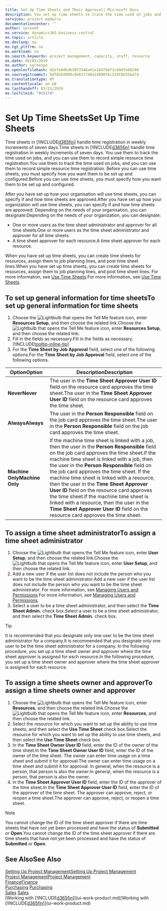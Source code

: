 ```yaml
---
title: Set Up Time Sheets and Their Approval| Microsoft Docs
description: You set up time sheets to track the time used on jobs and using resources, helping you with project management, staffing, and capacity
services: project-madeira
documentationcenter: ''
author: SorenGP
ms.service: dynamics365-business-central
ms.topic: article
ms.devlang: na
ms.tgt_pltfrm: na
ms.workload: na
ms.search.keywords: project management, capacity, staff, resource
ms.date: 04/01/2019
ms.author: sgroespe
ms.openlocfilehash: d2efe0d6d630f3548a41e164f0d71cb98fe09240
ms.sourcegitcommit: bd78a5d990c9e83174da1409076c22df8b35eafd
ms.translationtype: HT
ms.contentlocale: en-GB
ms.lasthandoff: 03/31/2019
ms.locfileid: "915174"
---
```

# <a name="set-up-time-sheets"></a><span data-ttu-id="0ba74-103">Set Up Time Sheets</span><span class="sxs-lookup"><span data-stu-id="0ba74-103">Set Up Time Sheets</span></span>
<span data-ttu-id="0ba74-104">Time sheets in [!INCLUDE[d365fin](includes/d365fin_md.md)] handle time registration in weekly increments of seven days.</span><span class="sxs-lookup"><span data-stu-id="0ba74-104">Time sheets in [!INCLUDE[d365fin](includes/d365fin_md.md)] handle time registration in weekly increments of seven days.</span></span> <span data-ttu-id="0ba74-105">You use them to track the time used on jobs, and you can use them to record simple resource time registration.</span><span class="sxs-lookup"><span data-stu-id="0ba74-105">You use them to track the time used on jobs, and you can use them to record simple resource time registration.</span></span> <span data-ttu-id="0ba74-106">Before you can use time sheets, you must specify how you want them to be set up and configured.</span><span class="sxs-lookup"><span data-stu-id="0ba74-106">Before you can use time sheets, you must specify how you want them to be set up and configured.</span></span>

<span data-ttu-id="0ba74-107">After you have set up how your organisation will use time sheets, you can specify if and how time sheets are approved.</span><span class="sxs-lookup"><span data-stu-id="0ba74-107">After you have set up how your organization will use time sheets, you can specify if and how time sheets are approved.</span></span> <span data-ttu-id="0ba74-108">Depending on the needs of your organisation, you can designate:</span><span class="sxs-lookup"><span data-stu-id="0ba74-108">Depending on the needs of your organization, you can designate:</span></span>

* <span data-ttu-id="0ba74-109">One or more users as the time sheet administrator and approver for all time sheets.</span><span class="sxs-lookup"><span data-stu-id="0ba74-109">One or more users as the time sheet administrator and approver for all time sheets.</span></span>
* <span data-ttu-id="0ba74-110">A time sheet approver for each resource.</span><span class="sxs-lookup"><span data-stu-id="0ba74-110">A time sheet approver for each resource.</span></span>

<span data-ttu-id="0ba74-111">When you have set up time sheets, you can create time sheets for resources, assign them to job planning lines, and post time sheet lines.</span><span class="sxs-lookup"><span data-stu-id="0ba74-111">When you have set up time sheets, you can create time sheets for resources, assign them to job planning lines, and post time sheet lines.</span></span> <span data-ttu-id="0ba74-112">For more information, see [Use Time Sheets](projects-how-use-time-sheets.md).</span><span class="sxs-lookup"><span data-stu-id="0ba74-112">For more information, see [Use Time Sheets](projects-how-use-time-sheets.md).</span></span>

## <a name="to-set-up-general-information-for-time-sheets"></a><span data-ttu-id="0ba74-113">To set up general information for time sheets</span><span class="sxs-lookup"><span data-stu-id="0ba74-113">To set up general information for time sheets</span></span>
1. <span data-ttu-id="0ba74-114">Choose the ![Lightbulb that opens the Tell Me feature](media/ui-search/search_small.png "Tell me what you want to do") icon, enter **Resources Setup**, and then choose the related link.</span><span class="sxs-lookup"><span data-stu-id="0ba74-114">Choose the ![Lightbulb that opens the Tell Me feature](media/ui-search/search_small.png "Tell me what you want to do") icon, enter **Resources Setup**, and then choose the related link.</span></span>  
2. <span data-ttu-id="0ba74-115">Fill in the fields as necessary.</span><span class="sxs-lookup"><span data-stu-id="0ba74-115">Fill in the fields as necessary.</span></span> [!INCLUDE[tooltip-inline-tip](includes/tooltip-inline-tip_md.md)]
3. <span data-ttu-id="0ba74-116">For the **Time Sheet by Job Approval** field, select one of the following options.</span><span class="sxs-lookup"><span data-stu-id="0ba74-116">For the **Time Sheet by Job Approval** field, select one of the following options.</span></span>

| <span data-ttu-id="0ba74-117">Option</span><span class="sxs-lookup"><span data-stu-id="0ba74-117">Option</span></span> | <span data-ttu-id="0ba74-118">Description</span><span class="sxs-lookup"><span data-stu-id="0ba74-118">Description</span></span> |
| --- | --- |
| <span data-ttu-id="0ba74-119">**Never**</span><span class="sxs-lookup"><span data-stu-id="0ba74-119">**Never**</span></span> |<span data-ttu-id="0ba74-120">The user in the **Time Sheet Approver User ID** field on the resource card approves the time sheet.</span><span class="sxs-lookup"><span data-stu-id="0ba74-120">The user in the **Time Sheet Approver User ID** field on the resource card approves the time sheet.</span></span> |
| <span data-ttu-id="0ba74-121">**Always**</span><span class="sxs-lookup"><span data-stu-id="0ba74-121">**Always**</span></span> |<span data-ttu-id="0ba74-122">The user in the **Person Responsible** field on the job card approves the time sheet.</span><span class="sxs-lookup"><span data-stu-id="0ba74-122">The user in the **Person Responsible** field on the job card approves the time sheet.</span></span> |
| <span data-ttu-id="0ba74-123">**Machine Only**</span><span class="sxs-lookup"><span data-stu-id="0ba74-123">**Machine Only**</span></span> |<span data-ttu-id="0ba74-124">If the machine time sheet is linked with a job, then the user in the **Person Responsible** field on the job card approves the time sheet.</span><span class="sxs-lookup"><span data-stu-id="0ba74-124">If the machine time sheet is linked with a job, then the user in the **Person Responsible** field on the job card approves the time sheet.</span></span> <span data-ttu-id="0ba74-125">If the machine time sheet is linked with a resource, then the user in the **Time Sheet Approver User ID** field on the resource card approves the time sheet.</span><span class="sxs-lookup"><span data-stu-id="0ba74-125">If the machine time sheet is linked with a resource, then the user in the **Time Sheet Approver User ID** field on the resource card approves the time sheet.</span></span> |

## <a name="to-assign-a-time-sheet-administrator"></a><span data-ttu-id="0ba74-126">To assign a time sheet administrator</span><span class="sxs-lookup"><span data-stu-id="0ba74-126">To assign a time sheet administrator</span></span>
1. <span data-ttu-id="0ba74-127">Choose the ![Lightbulb that opens the Tell Me feature](media/ui-search/search_small.png "Tell me what you want to do") icon, enter **User Setup**, and then choose the related link.</span><span class="sxs-lookup"><span data-stu-id="0ba74-127">Choose the ![Lightbulb that opens the Tell Me feature](media/ui-search/search_small.png "Tell me what you want to do") icon, enter **User Setup**, and then choose the related link.</span></span>  
2. <span data-ttu-id="0ba74-128">Add a new user if the user list does not include the person who you want to be the time sheet administrator.</span><span class="sxs-lookup"><span data-stu-id="0ba74-128">Add a new user if the user list does not include the person who you want to be the time sheet administrator.</span></span> <span data-ttu-id="0ba74-129">For more information, see [Managing Users and Permissions](ui-how-users-permissions.md).</span><span class="sxs-lookup"><span data-stu-id="0ba74-129">For more information, see [Managing Users and Permissions](ui-how-users-permissions.md).</span></span>
3. <span data-ttu-id="0ba74-130">Select a user to be a time sheet administrator, and then select the **Time Sheet Admin.** check box.</span><span class="sxs-lookup"><span data-stu-id="0ba74-130">Select a user to be a time sheet administrator, and then select the **Time Sheet Admin.** check box.</span></span>  

> [!TIP]  
>   <span data-ttu-id="0ba74-131">It is recommended that you designate only one user to be the time sheet administrator for a company.</span><span class="sxs-lookup"><span data-stu-id="0ba74-131">It is recommended that you designate only one user to be the time sheet administrator for a company.</span></span> <span data-ttu-id="0ba74-132">In the following procedure, you set up a time sheet owner and approver where the time sheet approver is assigned for each resource.</span><span class="sxs-lookup"><span data-stu-id="0ba74-132">In the following procedure, you set up a time sheet owner and approver where the time sheet approver is assigned for each resource.</span></span>  

## <a name="to-assign-a-time-sheets-owner-and-approver"></a><span data-ttu-id="0ba74-133">To assign a time sheets owner and approver</span><span class="sxs-lookup"><span data-stu-id="0ba74-133">To assign a time sheets owner and approver</span></span>
1. <span data-ttu-id="0ba74-134">Choose the ![Lightbulb that opens the Tell Me feature](media/ui-search/search_small.png "Tell me what you want to do") icon, enter **Resources**, and then choose the related link.</span><span class="sxs-lookup"><span data-stu-id="0ba74-134">Choose the ![Lightbulb that opens the Tell Me feature](media/ui-search/search_small.png "Tell me what you want to do") icon, enter **Resources**, and then choose the related link.</span></span>
2. <span data-ttu-id="0ba74-135">Select the resource for which you want to set up the ability to use time sheets, and then select the **Use Time Sheet** check box.</span><span class="sxs-lookup"><span data-stu-id="0ba74-135">Select the resource for which you want to set up the ability to use time sheets, and then select the **Use Time Sheet** check box.</span></span>  
3. <span data-ttu-id="0ba74-136">In the **Time Sheet Owner User ID** field, enter the ID of the owner of the time sheet.</span><span class="sxs-lookup"><span data-stu-id="0ba74-136">In the **Time Sheet Owner User ID** field, enter the ID of the owner of the time sheet.</span></span> <span data-ttu-id="0ba74-137">The owner can enter time usage on a time sheet and submit it for approval.</span><span class="sxs-lookup"><span data-stu-id="0ba74-137">The owner can enter time usage on a time sheet and submit it for approval.</span></span> <span data-ttu-id="0ba74-138">In general, when the resource is a person, that person is also the owner.</span><span class="sxs-lookup"><span data-stu-id="0ba74-138">In general, when the resource is a person, that person is also the owner.</span></span>  
4. <span data-ttu-id="0ba74-139">In the **Time Sheet Approver User ID** field, enter the ID of the approver of the time sheet.</span><span class="sxs-lookup"><span data-stu-id="0ba74-139">In the **Time Sheet Approver User ID** field, enter the ID of the approver of the time sheet.</span></span> <span data-ttu-id="0ba74-140">The approver can approve, reject, or reopen a time sheet.</span><span class="sxs-lookup"><span data-stu-id="0ba74-140">The approver can approve, reject, or reopen a time sheet.</span></span>  

> [!NOTE]  
>   <span data-ttu-id="0ba74-141">You cannot change the ID of the time sheet approver if there are time sheets that have not yet been processed and have the status of **Submitted** or **Open**.</span><span class="sxs-lookup"><span data-stu-id="0ba74-141">You cannot change the ID of the time sheet approver if there are time sheets that have not yet been processed and have the status of **Submitted** or **Open**.</span></span>

## <a name="see-also"></a><span data-ttu-id="0ba74-142">See Also</span><span class="sxs-lookup"><span data-stu-id="0ba74-142">See Also</span></span>
[<span data-ttu-id="0ba74-143">Setting Up Project Management</span><span class="sxs-lookup"><span data-stu-id="0ba74-143">Setting Up Project Management</span></span>](projects-setup-projects.md)  
[<span data-ttu-id="0ba74-144">Project Management</span><span class="sxs-lookup"><span data-stu-id="0ba74-144">Project Management</span></span>](projects-manage-projects.md)  
[<span data-ttu-id="0ba74-145">Finance</span><span class="sxs-lookup"><span data-stu-id="0ba74-145">Finance</span></span>](finance.md)  
<span data-ttu-id="0ba74-146">[Purchasing](purchasing-manage-purchasing.md)       </span><span class="sxs-lookup"><span data-stu-id="0ba74-146">[Purchasing](purchasing-manage-purchasing.md)       </span></span>  
<span data-ttu-id="0ba74-147">[Sales](sales-manage-sales.md)    </span><span class="sxs-lookup"><span data-stu-id="0ba74-147">[Sales](sales-manage-sales.md)    </span></span>  
<span data-ttu-id="0ba74-148">[Working with [!INCLUDE[d365fin](includes/d365fin_md.md)]](ui-work-product.md)</span><span class="sxs-lookup"><span data-stu-id="0ba74-148">[Working with [!INCLUDE[d365fin](includes/d365fin_md.md)]](ui-work-product.md)</span></span>  
